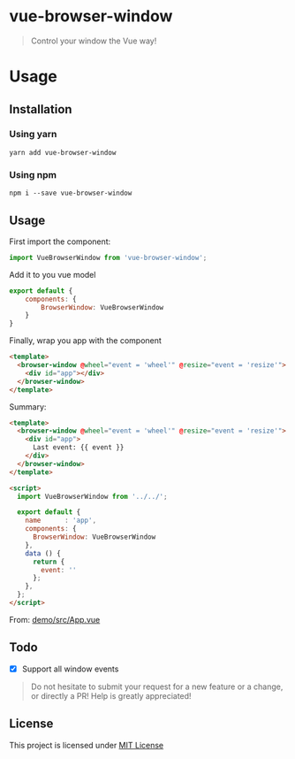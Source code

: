 # vue-browser-window

> Control your window the Vue way!

# Usage

## Installation

### Using yarn

`yarn add vue-browser-window`

### Using npm

`npm i --save vue-browser-window`

## Usage

First import the component:
```js
import VueBrowserWindow from 'vue-browser-window';
```

Add it to you vue model
```js
export default {
    components: {
        BrowserWindow: VueBrowserWindow
    }
}
```

Finally, wrap you app with the component
```html
<template>
  <browser-window @wheel="event = 'wheel'" @resize="event = 'resize'">
    <div id="app"></div>
  </browser-window>
</template>
```

Summary:
```html
<template>
  <browser-window @wheel="event = 'wheel'" @resize="event = 'resize'">
    <div id="app">
      Last event: {{ event }}
    </div>
  </browser-window>
</template>

<script>
  import VueBrowserWindow from '../../';

  export default {
    name      : 'app',
    components: {
      BrowserWindow: VueBrowserWindow
    },
    data () {
      return {
        event: ''
      };
    },
  };
</script>
```
From: [demo/src/App.vue](demo/src/App.vue)

## Todo
- [x] Support all window events

> Do not hesitate to submit your request for a new feature or a change, or directly a PR! Help is greatly appreciated!

## License

This project is licensed under [MIT License](http://en.wikipedia.org/wiki/MIT_License)
